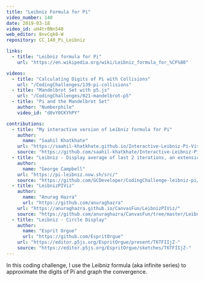 ```yaml
---
title: "Leibniz Formula for Pi"
video_number: 140
date: 2019-03-18
video_id: uH4trBNn540
web_editor: 8nvCqk0-W
repository: CC_140_Pi_Leibniz

links:
  - title: "Leibniz formula for Pi"
    url: "https://en.wikipedia.org/wiki/Leibniz_formula_for_%CF%80"

videos:
  - title: "Calculating Digits of Pi with Collisions"
    url: "/CodingChallenges/139-pi-collisions"
  - title: "Mandelbrot Set with p5.js"
    url: "/CodingChallenges/021-mandelbrot-p5"
  - title: "Pi and the Mandelbrot Set"
    author: "Numberphile"
    video_id: "d0vY0CKYhPY"

contributions:
  - title: "My interactive version of Leibniz formula for Pi"
    author:
      name: "Saahil Khatkhate"
    url: "https://saahil-khatkhate.github.io/Interactive-Leibniz-Pi-Visualization/"
    source: "https://github.com/saahil-khatkhate/Interactive-Leibniz-Pi-Visualization"
  - title: "Leibniz - Display average of last 2 iterations, an extension of Shiffman's p5 code."
    author:
      name: "George Campbell"
    url: "https://pi-leibniz.now.sh/src/"
    source: "https://github.com/GCDeveloper/CodingChallenge-leibniz-pi/tree/master/src"
  - title: "LeibnizPIViz"
    author:
      name: "Anurag Hazra"
      url: "https://github.com/anuraghazra"
    url: "https://anuraghazra.github.io/CanvasFun/LeibnizPIViz/"
    source: "https://github.com/anuraghazra/CanvasFun/tree/master/LeibnizPIViz"
  - title: "Leibniz - Circle Display"
    author:
      name: "Esprit Orgue"
      url: "https://github.com/EspritOrgue"
    url: "https://editor.p5js.org/EspritOrgue/present/T6TFIIjZ-"
    source: "https://editor.p5js.org/EspritOrgue/sketches/T6TFIIjZ-"
---
```


In this coding challenge, I use the Leibniz formula (aka infinite series) to approximate the digits of Pi and graph the convergence.
